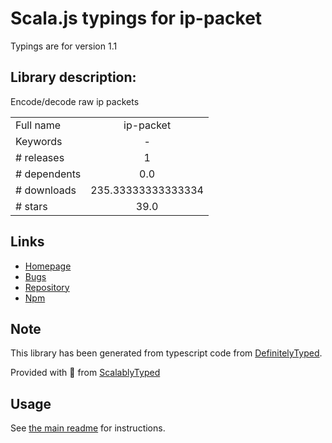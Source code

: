 
# Scala.js typings for ip-packet

Typings are for version 1.1

## Library description:
Encode/decode raw ip packets

|                    |                 |
| ------------------ | :-------------: |
| Full name          | ip-packet |
| Keywords           | - |
| # releases         | 1 |
| # dependents       | 0.0 |
| # downloads        | 235.33333333333334 |
| # stars            | 39.0 |

## Links
- [Homepage](https://github.com/mafintosh/ip-packet)
- [Bugs](https://github.com/mafintosh/ip-packet/issues)
- [Repository](https://github.com/mafintosh/ip-packet)
- [Npm](https://www.npmjs.com/package/ip-packet)
    


## Note
This library has been generated from typescript code from [DefinitelyTyped](https://definitelytyped.org).

Provided with :purple_heart: from [ScalablyTyped](https://github.com/oyvindberg/ScalablyTyped)

## Usage
See [the main readme](../../readme.md) for instructions.


